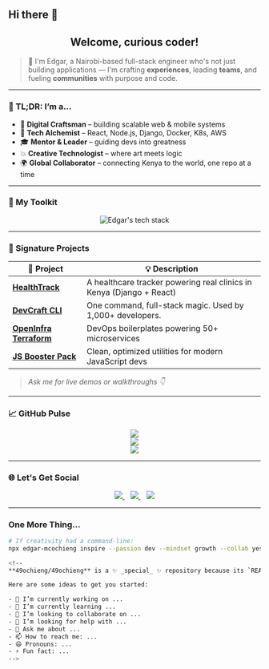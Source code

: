 ## Hi there 👋
<!-- ⚡ Edgar M. Ochieng - Creative GitHub Profile README -->

<h2 align="center">Welcome, curious coder!</h2>

> 🧠 I'm Edgar, a Nairobi-based full-stack engineer who's not just building applications — I'm crafting **experiences**, leading **teams**, and fueling **communities** with purpose and code.

---

### 🎨 TL;DR: I’m a...

- 🧬 **Digital Craftsman** – building scalable web & mobile systems
- 🚀 **Tech Alchemist** – React, Node.js, Django, Docker, K8s, AWS
- 🎓 **Mentor & Leader** – guiding devs into greatness
- 💥 **Creative Technologist** – where art meets logic
- 🌍 **Global Collaborator** – connecting Kenya to the world, one repo at a time

---

### 🧰 My Toolkit

<p align="center">
  <img src="https://skillicons.dev/icons?i=react,redux,nodejs,python,django,postgres,docker,kubernetes,aws,figma,linux,git,github,vscode&perline=8" alt="Edgar's tech stack" />
</p>

---

### 🔭 Signature Projects

| 🚧 Project | 💡 Description |
|-----------|----------------|
| [**HealthTrack**](#) | A healthcare tracker powering real clinics in Kenya (Django + React) |
| [**DevCraft CLI**](#) | One command, full-stack magic. Used by 1,000+ developers. |
| [**OpenInfra Terraform**](#) | DevOps boilerplates powering 50+ microservices |
| [**JS Booster Pack**](#) | Clean, optimized utilities for modern JavaScript devs |

> *Ask me for live demos or walkthroughs 👇*

---

### 📈 GitHub Pulse

<p align="center">
  <img src="https://github-readme-stats.vercel.app/api?username=49ochieng&theme=tokyonight&show_icons=true&hide_border=true&count_private=true" />
  <br />
  <img src="https://streak-stats.demolab.com?user=49ochieng&theme=tokyonight&hide_border=true&date_format=M%20j%5B%2C%20Y%5D" />
  <br />
  <img src="https://github-readme-activity-graph.cyclic.app/graph?username=49ochieng&theme=tokyo-night&hide_border=true" />
</p>

---

### 🌐 Let's Get Social

<p align="center">
  <a href="https://www.linkedin.com/in/edgar-mcochieng-126a642a6/">
    <img src="https://img.shields.io/badge/LinkedIn-Edgar_Ochieng-blue?style=for-the-badge&logo=linkedin" />
  </a>
  &nbsp;&nbsp;
  <a href="mailto:edgar.mcochieng@example.com">
    <img src="https://img.shields.io/badge/Email-Contact_Me-red?style=for-the-badge&logo=gmail" />
  </a>
  &nbsp;&nbsp;
  <a href="https://github.com/49ochieng">
    <img src="https://img.shields.io/badge/GitHub-49ochieng-black?style=for-the-badge&logo=github" />
  </a>
</p>

---

### One More Thing...

```bash
# If creativity had a command-line:
npx edgar-mcochieng inspire --passion dev --mindset growth --collab yes

<!--
**49ochieng/49ochieng** is a ✨ _special_ ✨ repository because its `README.md` (this file) appears on your GitHub profile.

Here are some ideas to get you started:

- 🔭 I’m currently working on ...
- 🌱 I’m currently learning ...
- 👯 I’m looking to collaborate on ...
- 🤔 I’m looking for help with ...
- 💬 Ask me about ...
- 📫 How to reach me: ...
- 😄 Pronouns: ...
- ⚡ Fun fact: ...
-->
